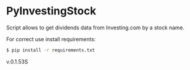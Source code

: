 # PyInvestingStock
Script allows to get dividends data from Investing.com by a stock name.

For correct use install requirements:
```bash 
$ pip install -r requirements.txt
``` 

v.0.1.53S
